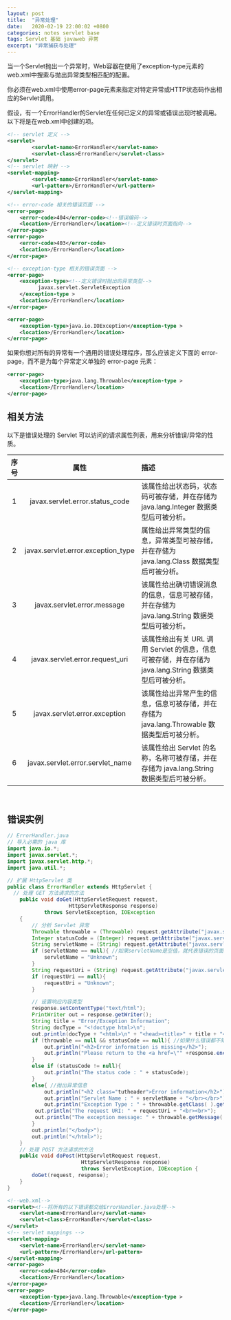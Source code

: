 ```yaml
---
layout: post
title:  "异常处理"
date:   2020-02-19 22:00:02 +0800
categories: notes servlet base
tags: Servlet 基础 javaweb 异常
excerpt: "异常捕获与处理"
---
```


当一个Servlet抛出一个异常时，Web容器在使用了exception-type元素的web.xml中搜索与抛出异常类型相匹配的配置。

你必须在web.xml中使用error-page元素来指定对特定异常或HTTP状态码作出相应的Servlet调用。

假设，有一个ErrorHandler的Servlet在任何已定义的异常或错误出现时被调用。以下将是在web.xml中创建的项。

```xml
<!-- servlet 定义 -->
<servlet>
        <servlet-name>ErrorHandler</servlet-name>
        <servlet-class>ErrorHandler</servlet-class>
</servlet>
<!-- servlet 映射 -->
<servlet-mapping>
        <servlet-name>ErrorHandler</servlet-name>
        <url-pattern>/ErrorHandler</url-pattern>
</servlet-mapping>

<!-- error-code 相关的错误页面 -->
<error-page>
    <error-code>404</error-code><!--错误编码-->
    <location>/ErrorHandler</location><!--定义错误时页面指向-->
</error-page>
<error-page>
    <error-code>403</error-code>
    <location>/ErrorHandler</location>
</error-page>

<!-- exception-type 相关的错误页面 -->
<error-page>
    <exception-type><!--定义错误时抛出的异常类型-->
          javax.servlet.ServletException
    </exception-type >
    <location>/ErrorHandler</location>
</error-page>

<error-page>
    <exception-type>java.io.IOException</exception-type >
    <location>/ErrorHandler</location>
</error-page>
```

如果你想对所有的异常有一个通用的错误处理程序，那么应该定义下面的 error-page，而不是为每个异常定义单独的 error-page 元素：

```xml
<error-page>
    <exception-type>java.lang.Throwable</exception-type >
    <location>/ErrorHandler</location>
</error-page>
```

## 相关方法

以下是错误处理的 Servlet 可以访问的请求属性列表，用来分析错误/异常的性质。

序号|属性|描述
:--:|:-:|:---
1|javax.servlet.error.status_code|该属性给出状态码，状态码可被存储，并在存储为 java.lang.Integer 数据类型后可被分析。
2|javax.servlet.error.exception_type|属性给出异常类型的信息，异常类型可被存储，并在存储为 java.lang.Class 数据类型后可被分析。
3|javax.servlet.error.message|该属性给出确切错误消息的信息，信息可被存储，并在存储为 java.lang.String 数据类型后可被分析。
4|javax.servlet.error.request_uri|该属性给出有关 URL 调用 Servlet 的信息，信息可被存储，并在存储为 java.lang.String 数据类型后可被分析。
5|javax.servlet.error.exception|该属性给出异常产生的信息，信息可被存储，并在存储为 java.lang.Throwable 数据类型后可被分析。
6|javax.servlet.error.servlet_name|该属性给出 Servlet 的名称，名称可被存储，并在存储为 java.lang.String 数据类型后可被分析。

&emsp;

## 错误实例

```java
// ErrorHandler.java
// 导入必需的 java 库
import java.io.*;
import javax.servlet.*;
import javax.servlet.http.*;
import java.util.*;

// 扩展 HttpServlet 类
public class ErrorHandler extends HttpServlet {
  // 处理 GET 方法请求的方法
    public void doGet(HttpServletRequest request,
                    HttpServletResponse response)
            throws ServletException, IOException
    {
        // 分析 Servlet 异常
        Throwable throwable = (Throwable) request.getAttribute("javax.servlet.error.exception"); //获取抛出的异常
        Integer statusCode = (Integer) request.getAttribute("javax.servlet.error.status_code"); //获取状态码
        String servletName = (String) request.getAttribute("javax.servlet.error.servlet_name"); //获取发生错误的页面
        if (servletName == null){ //如果servletName是空值，就代表错误的页面为空，也就是找不到页面
            servletName = "Unknown";
        }
        String requestUri = (String) request.getAttribute("javax.servlet.error.request_uri");//获取发生错误的路由
        if (requestUri == null){
            requestUri = "Unknown";
        }

        // 设置响应内容类型
        response.setContentType("text/html");
        PrintWriter out = response.getWriter();
        String title = "Error/Exception Information";
        String docType = "<!doctype html>\n";
        out.println(docType + "<html>\n" + "<head><title>" + title + "</title></head>\n" + "<body bgcolor=\"#f0f0f0\">\n");
        if (throwable == null && statusCode == null){ //如果什么错误都不知道
            out.println("<h2>Error information is missing</h2>");
            out.println("Please return to the <a href=\"" +response.encodeURL("http://localhost:8080/") + "\">Home Page</a>.");//情返回到到主页
        }
        else if (statusCode != null){
            out.println("The status code : " + statusCode);
        }
        else{ //抛出异常信息
            out.println("<h2 class="tutheader">Error information</h2>");
            out.println("Servlet Name : " + servletName + "</br></br>");
            out.println("Exception Type : " + throwable.getClass( ).getName( ) + "</br></br>");
         out.println("The request URI: " + requestUri + "<br><br>");
         out.println("The exception message: " + throwable.getMessage( ));
        }
        out.println("</body>");
        out.println("</html>");
    }
    // 处理 POST 方法请求的方法
    public void doPost(HttpServletRequest request,
                        HttpServletResponse response)
                        throws ServletException, IOException {
        doGet(request, response);
    }
}
```

```xml
<!--web.xml-->
<servlet><!--将所有的以下错误都交给ErrorHandler.java处理-->
    <servlet-name>ErrorHandler</servlet-name>
    <servlet-class>ErrorHandler</servlet-class>
</servlet>
<!-- servlet mappings -->
<servlet-mapping>
    <servlet-name>ErrorHandler</servlet-name>
    <url-pattern>/ErrorHandler</url-pattern>
</servlet-mapping>
<error-page>
    <error-code>404</error-code>
    <location>/ErrorHandler</location>
</error-page>
<error-page>
    <exception-type>java.lang.Throwable</exception-type >
    <location>/ErrorHandler</location>
</error-page>
```
